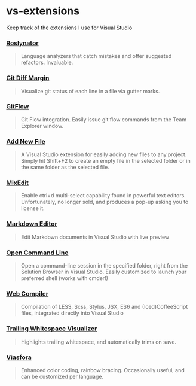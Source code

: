 # vs-extensions
Keep track of the extensions I use for Visual Studio

### [Roslynator](https://marketplace.visualstudio.com/items?itemName=josefpihrt.Roslynator)

>Language analyzers that catch mistakes and offer suggested refactors. Invaluable.

### [Git Diff Margin](https://marketplace.visualstudio.com/items?itemName=LaurentKempe.GitDiffMargin)

>Visualize git status of each line in a file via gutter marks.

### [GitFlow](https://marketplace.visualstudio.com/items?itemName=vs-publisher-57624.GitFlowforVisualStudio2017)

>Git Flow integration. Easily issue git flow commands from the Team Explorer window.

### [Add New File](https://marketplace.visualstudio.com/items?itemName=MadsKristensen.AddNewFile)

>A Visual Studio extension for easily adding new files to any project. Simply hit Shift+F2 to create an empty file in the selected folder or in the same folder as the selected file.

### [MixEdit](https://marketplace.visualstudio.com/items?itemName=MarcoAlamia-CodingLabs.MixEdit)

>Enable ctrl+d multi-select capability found in powerful text editors. Unfortunately, no longer sold, and produces a pop-up asking you to license it.

### [Markdown Editor](https://marketplace.visualstudio.com/items?itemName=MadsKristensen.MarkdownEditor)

>Edit Markdown documents in Visual Studio with live preview

### [Open Command Line](https://marketplace.visualstudio.com/items?itemName=MadsKristensen.OpenCommandLine)

>Open a command-line session in the specified folder, right from the Solution Browser in Visual Studio. Easily customized to launch your preferred shell (works with cmder!)

### [Web Compiler](https://marketplace.visualstudio.com/items?itemName=MadsKristensen.WebCompiler)

>Compilation of LESS, Scss, Stylus, JSX, ES6 and (Iced)CoffeeScript files, integrated directly into Visual Studio

### [Trailing Whitespace Visualizer](https://marketplace.visualstudio.com/items?itemName=MadsKristensen.TrailingWhitespaceVisualizer)

>Highlights trailing whitespace, and automatically trims on save.

### [Viasfora](https://marketplace.visualstudio.com/items?itemName=TomasRestrepo.Viasfora)

>Enhanced color coding, rainbow bracing. Occasionally useful, and can be customized per language.